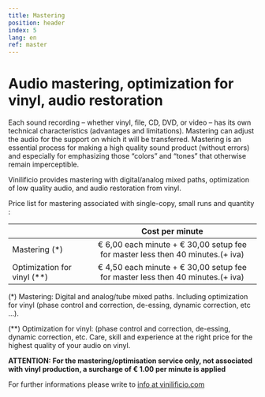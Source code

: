```yaml
---
title: Mastering
position: header
index: 5
lang: en
ref: master
---
```


# Audio mastering, optimization for vinyl, audio restoration

Each sound recording – whether vinyl, file, CD, DVD, or video – has its own technical characteristics (advantages and limitations). Mastering can adjust the audio for the support on which it will be transferred. Mastering is an essential process for making a high quality sound product (without errors) and especially for emphasizing those “colors” and “tones” that otherwise remain imperceptible.

Vinilificio provides mastering with digital/analog mixed paths, optimization of low quality audio, and audio restoration from vinyl.



Price list for mastering associated with single-copy, small runs and quantity :

|               | Cost per minute                                                         |
| ------------- |:-----------------------------------------------------------------------:|
| Mastering (*) | € 6,00 each minute + € 30,00 setup fee for master less then 40 minutes.(+ iva) |
| Optimization for vinyl (**)      | € 4,50 each minute + € 30,00 setup fee for master less then 40 minutes.(+ iva) |


(*) Mastering: Digital and analog/tube mixed paths. Including optimization for vinyl (phase control and correction, de-essing, dynamic correction, etc …).

(**) Optimization for vinyl: (phase control and correction, de-essing, dynamic correction, etc.
Care, skill and experience at the right price for the highest quality of your audio on vinyl.


**ATTENTION: For the mastering/optimisation service only, not associated with vinyl production, a surcharge of € 1.00 per minute is applied**

For further informations please write to <a href="mailto:info@vinilificio.com">info at vinilificio.com</a>
